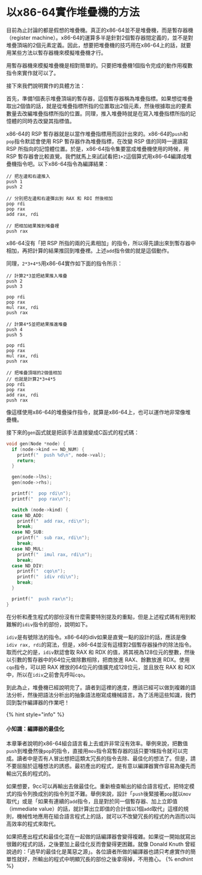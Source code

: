 # 以x86-64實作堆疊機的方法

目前為止討論的都是假想的堆疊機。真正的x86-64並不是堆疊機，而是暫存器機（register machine）。x86-64的運算多半是針對2個暫存器間定義的，並不是對堆疊頂端的2個元素定義。因此，想要把堆疊機的技巧用在x86-64上的話，就要用某些方法以暫存器機來模擬堆疊機才行。

用暫存器機來模擬堆疊機是相對簡單的。只要把堆疊機1個指令完成的動作用複數指令來實作就可以了。

接下來我們說明實作的具體方法：

首先，準備1個表示堆疊頂端的暫存器，這個暫存器稱為堆疊指標。如果想從堆疊取出2個值的話，就是從堆疊指標所指的位置取出2個元素，然後根據取出的要素數量去改編堆疊指標所指的位置。同理，推入堆疊時就是在寫入堆疊指標所指的記憶體的同時去改變其指標值。

x86-64的 RSP 暫存器就是以當作堆疊指標用而設計出來的。x86-64的`push`和`pop`指令默認會使用 RSP 暫存器作為堆疊指標，在改變 RSP 值的同時一邊讀寫 RSP 所指向的記憶體位置。於是，x86-64指令集要當成堆疊機使用的時候，用 RSP 暫存器會比較直覺。我們就馬上來試試看把`1+2`這個算式用x86-64編譯成堆疊機指令吧。以下x86-64指令為編譯結果：

```text
// 把左邊和右邊推入
push 1
push 2

// 分別把左邊和右邊彈出到 RAX 和 RDI 然後相加
pop rdi
pop rax
add rax, rdi

// 把相加結果推到堆疊裡
push rax
```

x86-64沒有「把 RSP 所指的兩的元素相加」的指令，所以得先讀出來到暫存器中相加，再把計算的結果推回到堆疊裡。上述`add`指令做的就是這個動作。

同理，`2*3+4*5`用x86-64實作如下面的指令所示：

```text
// 計算2*3並把結果推入堆疊
push 2
push 3

pop rdi
pop rax
mul rax, rdi
push rax

// 計算4*5並把結果推進堆疊
push 4
push 5

pop rdi
pop rax
mul rax, rdi
push rax

// 把堆疊頂端的2個值相加
// 也就是計算2*3+4*5
pop rdi
pop rax
add rax, rdi
push rax
```

像這樣使用x86-64的堆疊操作指令，就算是x86-64上，也可以運作地非常像堆疊機。

接下來的`gen`函式就是把該手法直接變成C函式的程式碼：

```c
void gen(Node *node) {
  if (node->kind == ND_NUM) {
    printf("  push %d\n", node->val);
    return;
  }

  gen(node->lhs);
  gen(node->rhs);

  printf("  pop rdi\n");
  printf("  pop rax\n");

  switch (node->kind) {
  case ND_ADD:
    printf("  add rax, rdi\n");
    break;
  case ND_SUB:
    printf("  sub rax, rdi\n");
    break;
  case ND_MUL:
    printf("  imul rax, rdi\n");
    break;
  case ND_DIV:
    printf("  cqo\n");
    printf("  idiv rdi\n");
    break;
  }

  printf("  push rax\n");
}
```

在分析和產生程式的部份沒有什麼需要特別提及的重點，但是上述程式碼有用到較難解的`idiv`指令的部份，說明如下。

`idiv`是有號除法的指令。x86-64的idiv如果是直覺一點的設計的話，應該是像`idiv rax, rdi`的寫法，但是，x86-64並沒有這樣對2個暫存器操作的除法指令。取而代之的是，`idiv`默認會取 RAX 和 RDX 的值，將其視為128位元的整數，然後以引數的暫存器中的64位元做除數相除，把商放進 RAX、餘數放進 RDX。使用`cqo`指令，可以把 RAX 裡放的64位元的值擴充成128位元，並且放在 RAX 和 RDX 中，所以在`idiv`之前會先呼叫`cqo`。

到此為止，堆疊機已經說明完了。讀者到這裡的進度，應該已經可以做到複雜的語法分析，然後把語法分析出的抽象語法樹寫成機械語言。為了活用這些知識，我們回到製作編譯器的作業吧！

{% hint style="info" %}
#### 小知識：編譯器的最佳化

本章筆者說明的x86-64組合語言看上去或許非常沒有效率。舉例來說，把數值`push`到堆疊然後`pop`的指令，直接用`mov`指令寫暫存器的話只要1條指令就可以完成。讀者中是否有人冒出想把這類太冗長的指令去除、最佳化的想法了。但是，請不要屈服於這種想法的誘惑。最初產出的程式，是有意以編譯器實作容易為優先而輸出冗長的程式的。

如果想要，9cc可以再輸出去做最佳化。重新檢查輸出的組合語言程式，把特定模式的指令列換成別的指令列並不難。舉例來說，設計「`push`後緊接著`pop`就以`mov`取代」或是「如果有連續的`add`指令，且是對於同一個暫存器、加上立即值（immediate value）的話，就計算出立即值的合計值以1個`add`取代」這樣的規則，機械性地應用在組合語言程式上的話，就可以不改變冗長的程式的內涵而以叫高效率的程式來取代。

如果把產出程式和最佳化混在一起做的話編譯器會變得複雜。如果從一開始就寫出很難的程式的話，之後要加上最佳化反而會變得更困難。就像 Donald Knuth 曾經說過的：「過早的最佳化是萬惡之源」。各位讀者所做的編譯器也請只考慮實作的簡單性就好，所輸出的程式中明顯冗長的部份之後拿得掉，不用擔心。
{% endhint %}

